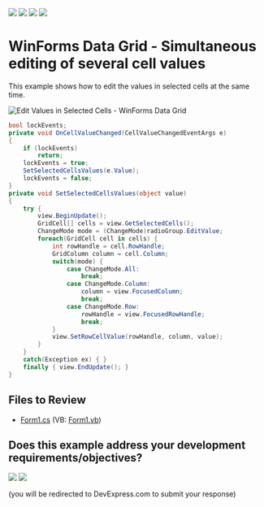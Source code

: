 <!-- default badges list -->
![](https://img.shields.io/endpoint?url=https://codecentral.devexpress.com/api/v1/VersionRange/128628324/24.2.1%2B)
[![](https://img.shields.io/badge/Open_in_DevExpress_Support_Center-FF7200?style=flat-square&logo=DevExpress&logoColor=white)](https://supportcenter.devexpress.com/ticket/details/E2779)
[![](https://img.shields.io/badge/📖_How_to_use_DevExpress_Examples-e9f6fc?style=flat-square)](https://docs.devexpress.com/GeneralInformation/403183)
[![](https://img.shields.io/badge/💬_Leave_Feedback-feecdd?style=flat-square)](#does-this-example-address-your-development-requirementsobjectives)
<!-- default badges end -->
# WinForms Data Grid - Simultaneous editing of several cell values

This example shows how to edit the values ​​in selected cells at the same time.

![Edit Values in Selected Cells - WinForms Data Grid](https://raw.githubusercontent.com/DevExpress-Examples/how-to-edit-multiple-values-in-gridview-at-the-same-time-e2779/13.1.4+/media/ff30315e-29e4-4c71-9772-bd893bb6bab2.png)

```csharp
bool lockEvents;
private void OnCellValueChanged(CellValueChangedEventArgs e)
{
    if (lockEvents)
        return;
    lockEvents = true;
    SetSelectedCellsValues(e.Value);
    lockEvents = false;
}
private void SetSelectedCellsValues(object value)
{
    try {
        view.BeginUpdate();
        GridCell[] cells = view.GetSelectedCells();
        ChangeMode mode = (ChangeMode)radioGroup.EditValue;
        foreach(GridCell cell in cells) {
            int rowHandle = cell.RowHandle;
            GridColumn column = cell.Column;
            switch(mode) {
                case ChangeMode.All:
                    break;
                case ChangeMode.Column:
                    column = view.FocusedColumn;
                    break;
                case ChangeMode.Row:
                    rowHandle = view.FocusedRowHandle;
                    break;
            }
            view.SetRowCellValue(rowHandle, column, value);
        }
    }
    catch(Exception ex) { }
    finally { view.EndUpdate(); }
}
```


## Files to Review

* [Form1.cs](./CS/MultiSelectionEditingHelper.cs) (VB: [Form1.vb](./VB/MultiSelectionEditingHelper.vb))
<!-- feedback -->
## Does this example address your development requirements/objectives?

[<img src="https://www.devexpress.com/support/examples/i/yes-button.svg"/>](https://www.devexpress.com/support/examples/survey.xml?utm_source=github&utm_campaign=winforms-grid-multi-cell-editing&~~~was_helpful=yes) [<img src="https://www.devexpress.com/support/examples/i/no-button.svg"/>](https://www.devexpress.com/support/examples/survey.xml?utm_source=github&utm_campaign=winforms-grid-multi-cell-editing&~~~was_helpful=no)

(you will be redirected to DevExpress.com to submit your response)
<!-- feedback end -->
